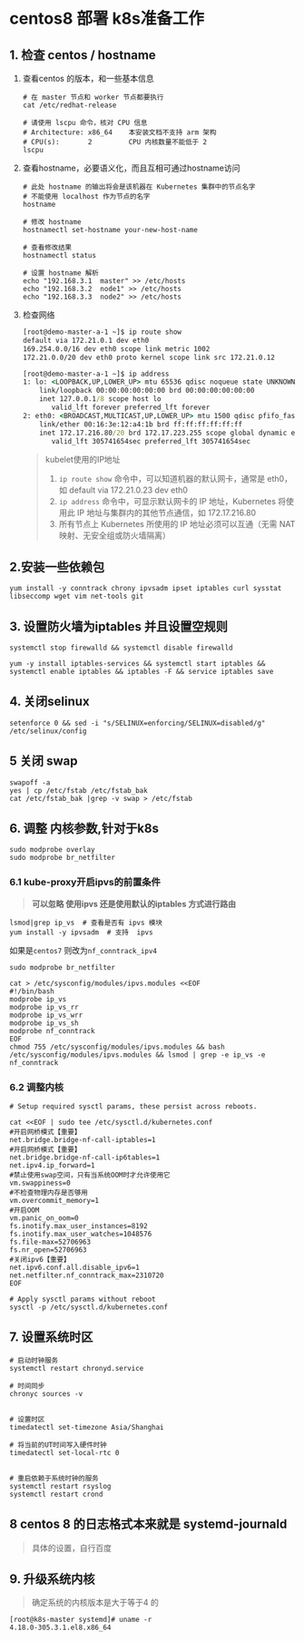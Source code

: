 # centos8 部署 k8s准备工作

## 1. 检查 centos / hostname
1. 查看centos 的版本，和一些基本信息
    ```
    # 在 master 节点和 worker 节点都要执行
    cat /etc/redhat-release

    # 请使用 lscpu 命令，核对 CPU 信息
    # Architecture: x86_64    本安装文档不支持 arm 架构
    # CPU(s):       2         CPU 内核数量不能低于 2
    lscpu
    ```
2. 查看hostname，必要语义化，而且互相可通过hostname访问
    ```
    # 此处 hostname 的输出将会是该机器在 Kubernetes 集群中的节点名字
    # 不能使用 localhost 作为节点的名字
    hostname

    # 修改 hostname
    hostnamectl set-hostname your-new-host-name

    # 查看修改结果
    hostnamectl status

    # 设置 hostname 解析
    echo "192.168.3.1  master" >> /etc/hosts
    echo "192.168.3.2  node1" >> /etc/hosts
    echo "192.168.3.3  node2" >> /etc/hosts
    ```
3. 检查网络
    ```cmd
    [root@demo-master-a-1 ~]$ ip route show
    default via 172.21.0.1 dev eth0 
    169.254.0.0/16 dev eth0 scope link metric 1002 
    172.21.0.0/20 dev eth0 proto kernel scope link src 172.21.0.12 

    [root@demo-master-a-1 ~]$ ip address
    1: lo: <LOOPBACK,UP,LOWER_UP> mtu 65536 qdisc noqueue state UNKNOWN group default qlen 1000
        link/loopback 00:00:00:00:00:00 brd 00:00:00:00:00:00
        inet 127.0.0.1/8 scope host lo
           valid_lft forever preferred_lft forever
    2: eth0: <BROADCAST,MULTICAST,UP,LOWER_UP> mtu 1500 qdisc pfifo_fast state UP group default qlen 1000
        link/ether 00:16:3e:12:a4:1b brd ff:ff:ff:ff:ff:ff
        inet 172.17.216.80/20 brd 172.17.223.255 scope global dynamic eth0
           valid_lft 305741654sec preferred_lft 305741654sec
    ```
    > kubelet使用的IP地址
    > 1. `ip route show` 命令中，可以知道机器的默认网卡，通常是 eth0，如 default via 172.21.0.23 dev eth0
    > 2. `ip address` 命令中，可显示默认网卡的 IP 地址，Kubernetes 将使用此 IP 地址与集群内的其他节点通信，如 172.17.216.80
    > 3. 所有节点上 Kubernetes 所使用的 IP 地址必须可以互通（无需 NAT 映射、无安全组或防火墙隔离）
    

## 2.安装一些依赖包
```
yum install -y conntrack chrony ipvsadm ipset iptables curl sysstat libseccomp wget vim net-tools git
```
## 3. 设置防火墙为iptables 并且设置空规则
```
systemctl stop firewalld && systemctl disable firewalld

yum -y install iptables-services && systemctl start iptables && systemctl enable iptables && iptables -F && service iptables save
```
## 4. 关闭selinux
```
setenforce 0 && sed -i "s/SELINUX=enforcing/SELINUX=disabled/g" /etc/selinux/config
```
## 5 关闭 swap
```
swapoff -a
yes | cp /etc/fstab /etc/fstab_bak
cat /etc/fstab_bak |grep -v swap > /etc/fstab
```
## 6. 调整 内核参数,针对于k8s
```
sudo modprobe overlay
sudo modprobe br_netfilter
```
### 6.1 kube-proxy开启ipvs的前置条件
> **可以忽略 使用ipvs 还是使用默认的iptables 方式进行路由**
```
lsmod|grep ip_vs  # 查看是否有 ipvs 模块
yum install -y ipvsadm  # 支持  ipvs
```
如果是`centos7` 则改为`nf_conntrack_ipv4`
```
sudo modprobe br_netfilter

cat > /etc/sysconfig/modules/ipvs.modules <<EOF
#!/bin/bash
modprobe ip_vs
modprobe ip_vs_rr
modprobe ip_vs_wrr
modprobe ip_vs_sh
modprobe nf_conntrack
EOF
chmod 755 /etc/sysconfig/modules/ipvs.modules && bash /etc/sysconfig/modules/ipvs.modules && lsmod | grep -e ip_vs -e nf_conntrack
```
### 6.2 调整内核
```
# Setup required sysctl params, these persist across reboots.

cat <<EOF | sudo tee /etc/sysctl.d/kubernetes.conf
#开启网桥模式【重要】
net.bridge.bridge-nf-call-iptables=1
#开启网桥模式【重要】
net.bridge.bridge-nf-call-ip6tables=1
net.ipv4.ip_forward=1
#禁止使用swap空间，只有当系统OOM时才允许使用它 
vm.swappiness=0
#不检查物理内存是否够用
vm.overcommit_memory=1
#开启OOM 
vm.panic_on_oom=0
fs.inotify.max_user_instances=8192
fs.inotify.max_user_watches=1048576
fs.file-max=52706963
fs.nr_open=52706963
#关闭ipv6【重要】
net.ipv6.conf.all.disable_ipv6=1
net.netfilter.nf_conntrack_max=2310720
EOF

# Apply sysctl params without reboot
sysctl -p /etc/sysctl.d/kubernetes.conf

```
## 7. 设置系统时区
```
# 启动时钟服务
systemctl restart chronyd.service

# 时间同步
chronyc sources -v


# 设置时区
timedatectl set-timezone Asia/Shanghai

# 将当前的UT时间写入硬件时钟
timedatectl set-local-rtc 0


# 重启依赖于系统时钟的服务
systemctl restart rsyslog
systemctl restart crond
```
## 8 centos 8 的日志格式本来就是  systemd-journald
> 具体的设置，自行百度

## 9. 升级系统内核
> 确定系统的内核版本是大于等于4 的

```
[root@k8s-master systemd]# uname -r
4.18.0-305.3.1.el8.x86_64
```
